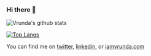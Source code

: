 ### Hi there 👋


![Vrunda's github stats](https://github-readme-stats.vercel.app/api?username=vrundakansara&include_all_commits=true&show_icons=true&theme=radical&layout=compact)

[![Top Langs](https://github-readme-stats.vercel.app/api/top-langs/?username=vrundakansara)](https://github.com/anuraghazra/github-readme-stats)

<!-- Social Links -->

You can find me on [twitter](https://twitter.com/VrundaKansara/), [linkedin](https://www.linkedin.com/in/vrundakansara/), or [iamvrunda.com](https://iamvrunda.com/)
